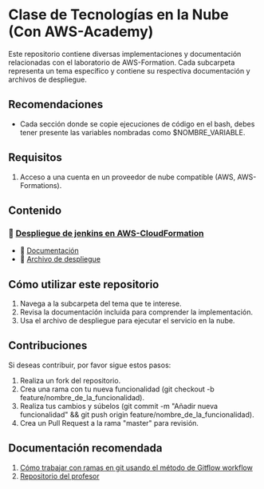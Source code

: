 # Clase de Tecnologías en la Nube (Con AWS-Academy)

Este repositorio contiene diversas implementaciones y documentación relacionadas con el laboratorio de AWS-Formation. Cada subcarpeta representa un tema específico y contiene su respectiva documentación y archivos de despliegue.

## Recomendaciones

- Cada sección donde se copie ejecuciones de código en el bash, debes tener presente las variables nombradas como $NOMBRE_VARIABLE.

## Requisitos

1. Acceso a una cuenta en un proveedor de nube compatible (AWS, AWS-Formations).

## Contenido

### 📂 [Despliegue de jenkins en AWS-CloudFormation](./Jenkins_CloudFormations)

- 📄 [Documentación](./Jenkins_CloudFormations/doc.md)
- 🚀 [Archivo de despliegue](./Jenkins_CloudFormations/deployment.yaml)

## Cómo utilizar este repositorio

1. Navega a la subcarpeta del tema que te interese.
2. Revisa la documentación incluida para comprender la implementación.
3. Usa el archivo de despliegue para ejecutar el servicio en la nube.

## Contribuciones

Si deseas contribuir, por favor sigue estos pasos:

1. Realiza un fork del repositorio.
2. Crea una rama con tu nueva funcionalidad (git checkout -b feature/nombre_de_la_funcionalidad).
3. Realiza tus cambios y súbelos (git commit -m "Añadir nueva funcionalidad" && git push origin feature/nombre_de_la_funcionalidad).
4. Crea un Pull Request a la rama "master" para revisión.

## Documentación recomendada

1. [Cómo trabajar con ramas en git usando el método de Gitflow workflow](https://www.atlassian.com/git/tutorials/comparing-workflows/gitflow-workflow)
2. [Repositorio del profesor](https://github.com/cesarpalacios)
